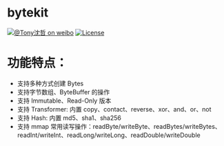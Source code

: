 # bytekit

[![@Tony沈哲 on weibo](https://img.shields.io/badge/weibo-%40Tony%E6%B2%88%E5%93%B2-blue.svg)](http://www.weibo.com/fengzhizi715)
[![License](https://img.shields.io/badge/license-Apache%202-lightgrey.svg)](https://www.apache.org/licenses/LICENSE-2.0.html)

# 功能特点：

* 支持多种方式创建 Bytes
* 支持字节数组、ByteBuffer 的操作
* 支持 Immutable、Read-Only 版本
* 支持 Transformer: 内置 copy、contact、reverse、xor、and、or、not
* 支持 Hash: 内置 md5、sha1、sha256 
* 支持 mmap 常用读写操作：readByte/writeByte、readBytes/writeBytes、readInt/writeInt、readLong/writeLong、readDouble/writeDouble